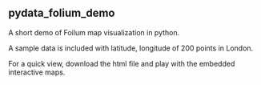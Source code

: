 ## pydata_folium_demo
A short demo of Foilum map visualization in python.

A sample data is included with latitude, longitude of 200 points in London.

For a quick view, download the html file and play with the embedded interactive maps.
